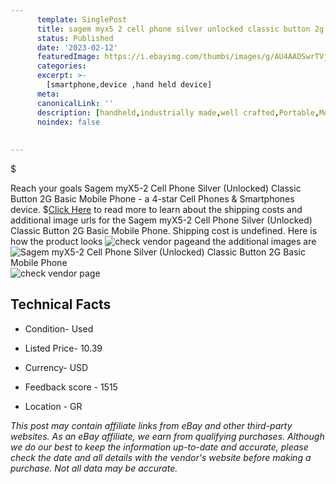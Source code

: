 ```yaml
---
      template: SinglePost
      title: sagem myx5 2 cell phone silver unlocked classic button 2g basic mobile phone
      status: Published
      date: '2023-02-12'
      featuredImage: https://i.ebayimg.com/thumbs/images/g/AU4AAOSwrTVjFD9E/s-l225.jpg
      categories: 
      excerpt: >-
        [smartphone,device ,hand held device]
      meta:
      canonicalLink: ''
      description: [handheld,industrially made,well crafted,Portable,Mobile,Compact,Convenient,Lightweight,Maneuverable,Man-portable,Miniature,Carriable,Hand-held,Light,Holdable,Transportable,Mobile device,Pocket-sized,On-the-go,Wireless,Cordless,Compact size,Convenient size, smartphone,device ,hand held device]
      noindex: false
      
        
---
```

$

Reach your goals Sagem myX5-2 Cell Phone Silver (Unlocked) Classic Button 2G Basic Mobile Phone - a 4-star Cell Phones & Smartphones device.
$[Click Here](https://www.ebay.com/itm/225270512869?hash=item34732b3ce5%3Ag%3AAU4AAOSwrTVjFD9E&mkevt=1&mkcid=1&mkrid=711-53200-19255-0&campid=%253CePNCampaignId%253E&customid=%253CreferenceId%253E&toolid=10049) to read more to learn about the shipping costs and additional image urls for the Sagem myX5-2 Cell Phone Silver (Unlocked) Classic Button 2G Basic Mobile Phone. Shipping cost is undefined. Here is how the product looks ![check vendor page](https://i.ebayimg.com/thumbs/images/g/AU4AAOSwrTVjFD9E/s-l225.jpg)and the additional images are![Sagem myX5-2 Cell Phone Silver (Unlocked) Classic Button 2G Basic Mobile Phone](https://i.ebayimg.com/images/g/AU4AAOSwrTVjFD9E/s-l1600.jpg)![check vendor page](https://origin-galleryplus.ebayimg.com/ws/web/225270512869_2_0_1/225x225.jpg,https://origin-galleryplus.ebayimg.com/ws/web/225270512869_3_0_1/225x225.jpg,https://origin-galleryplus.ebayimg.com/ws/web/225270512869_4_0_1/225x225.jpg,https://origin-galleryplus.ebayimg.com/ws/web/225270512869_5_0_1/225x225.jpg,https://origin-galleryplus.ebayimg.com/ws/web/225270512869_6_0_1/225x225.jpg,https://origin-galleryplus.ebayimg.com/ws/web/225270512869_7_0_1/225x225.jpg,https://origin-galleryplus.ebayimg.com/ws/web/225270512869_8_0_1/225x225.jpg,https://origin-galleryplus.ebayimg.com/ws/web/225270512869_9_0_1/225x225.jpg,https://origin-galleryplus.ebayimg.com/ws/web/225270512869_10_0_1/225x225.jpg,https://origin-galleryplus.ebayimg.com/ws/web/225270512869_11_0_1/225x225.jpg)



 ## Technical Facts 



     
      

 - Condition- Used 


      

 - Listed Price- 10.39 


      

 - Currency- USD 


      

 - Feedback score - 1515 


      

 - Location - GR 


      
      

 *_This post may contain affiliate links from eBay and other third-party websites. As an eBay affiliate, we earn from qualifying purchases. Although we do our best to keep the information up-to-date and accurate, please check the date and all details with the vendor's website before making a purchase. Not all data may be accurate._*






